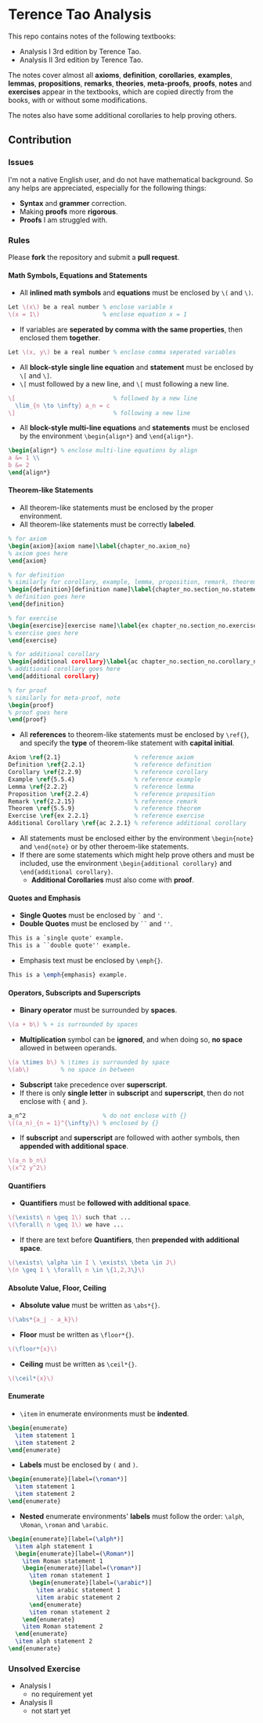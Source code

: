 # Terence Tao Analysis

This repo contains notes of the following textbooks:

- Analysis I 3rd edition by Terence Tao.
- Analysis II 3rd edition by Terence Tao.

The notes cover almost all **axioms**, **definition**, **corollaries**, **examples**, **lemmas**, **propositions**, **remarks**, **theories**, **meta-proofs**, **proofs**, **notes** and **exercises** appear in the textbooks, which are copied directly from the books, with or without some modifications.

The notes also have some additional corollaries to help proving others.

## Contribution

### Issues

I'm not a native English user, and do not have mathematical background. So any helps are appreciated, especially for the following things:

- **Syntax** and **grammer** correction.
- Making **proofs** more **rigorous**.
- **Proofs** I am struggled with.

### Rules

Please **fork** the repository and submit a **pull request**.

#### Math Symbols, Equations and Statements

- All **inlined math symbols** and **equations** must be enclosed by `\(` and `\)`.

```tex
Let \(x\) be a real number % enclose variable x
\(x = 1\)                  % enclose equation x = 1
```

- If variables are **seperated by comma with the same properties**, then enclosed them **together**.

```tex
Let \(x, y\) be a real number % enclose comma seperated variables
```

- All **block-style single line equation** and **statement** must be enclosed by `\[` and `\]`.
- `\[` must followed by a new line, and `\[` must following a new line.

```tex
\[                            % followed by a new line
  \lim_{n \to \infty} a_n = c
\]                            % following a new line
```

- All **block-style multi-line equations** and **statements** must be enclosed by the environment `\begin{align*}` and `\end{align*}`.

```tex
\begin{align*} % enclose multi-line equations by align
a &= 1 \\
b &= 2
\end{align*}
```

#### Theorem-like Statements

- All theorem-like statements must be enclosed by the proper environment.
- All theorem-like statements must be correctly **labeled**.

```tex
% for axiom
\begin{axiom}[axiom name]\label{chapter_no.axiom_no}
% axiom goes here
\end{axiom}

% for definition
% similarly for corollary, example, lemma, proposition, remark, theorem
\begin{definition}[definition name]\label{chapter_no.section_no.statement_no}
% definition goes here
\end{definition}

% for exercise
\begin{exercise}[exercise name]\label{ex chapter_no.section_no.exercise_no}
% exercise goes here
\end{exercise}

% for additional corollary
\begin{additional corollary}\label{ac chapter_no.section_no.corollary_no}
% additional corollary goes here
\end{additional corollary}

% for proof
% similarly for meta-proof, note
\begin{proof}
% proof goes here
\end{proof}
```

- All **references** to theorem-like statements must be enclosed by `\ref{}`, and specify the **type** of theorem-like statement with **capital initial**.

```tex
Axiom \ref{2.1}                     % reference axiom
Definition \ref{2.2.1}              % reference definition
Corollary \ref{2.2.9}               % reference corollary
Example \ref{5.5.4}                 % reference example
Lemma \ref{2.2.2}                   % reference lemma
Proposition \ref{2.2.4}             % reference proposition
Remark \ref{2.2.15}                 % reference remark
Theorem \ref{5.5.9}                 % reference theorem
Exercise \ref{ex 2.2.1}             % reference exercise
Additional Corollary \ref{ac 2.2.1} % reference additional corollary
```

- All statements must be enclosed either by the environment `\begin{note}` and `\end{note}` or by other theroem-like statements.
- If there are some statements which might help prove others and must be included, use the environment `\begin{additional corollary}` and `\end{additional corollary}`.
  - **Additional Corollaries** must also come with **proof**.

#### Quotes and Emphasis

- **Single Quotes** must be enclosed by ``` ` ``` and `'`.
- **Double Quotes** must be enclosed by ``` `` ``` and `''`.

```tex
This is a `single quote' example.
This is a ``double quote'' example.
```

- Emphasis text must be enclosed by `\emph{}`.

```tex
This is a \emph{emphasis} example.
```

#### Operators, Subscripts and Superscripts

- **Binary operator** must be surrounded by **spaces**.

```tex
\(a + b\) % + is surrounded by spaces
```

- **Multiplication** symbol can be **ignored**, and when doing so, **no space** allowed in between operands.

```tex
\(a \times b\) % \times is surrounded by space
\(ab\)         % no space in between
```

- **Subscript** take precedence over **superscript**.
- If there is only **single letter** in **subscript** and **superscript**, then do not enclose with `{` and `}`.

```tex
a_n^2                      % do not enclose with {}
\((a_n)_{n = 1}^{\infty}\) % enclosed by {}
```

- If **subscript** and **superscript** are followed with aother symbols, then **appended with additional space**.

```tex
\(a_n b_n\)
\(x^2 y^2\)
```

#### Quantifiers

- **Quantifiers** must be **followed with additional space**.

```tex
\(\exists\ n \geq 1\) such that ...
\(\forall\ n \geq 1\) we have ...
```

- If there are text before **Quantifiers**, then **prepended with additional space**.

```tex
\(\exists\ \alpha \in I \ \exists\ \beta \in J\)
\(n \geq 1 \ \forall\ n \in \{1,2,3\}\)
```

#### Absolute Value, Floor, Ceiling

- **Absolute value** must be written as `\abs*{}`.

```tex
\(\abs*{a_j - a_k}\)
```

- **Floor** must be written as `\floor*{}`.

```tex
\(\floor*{x}\)
```

- **Ceiling** must be written as `\ceil*{}`.

```tex
\(\ceil*{x}\)
```

#### Enumerate

- `\item` in enumerate environments must be **indented**.

```tex
\begin{enumerate}
  \item statement 1
  \item statement 2
\end{enumerate}
```

- **Labels** must be enclosed by `(` and `)`.

```tex
\begin{enumerate}[label=(\roman*)]
  \item statement 1
  \item statement 2
\end{enumerate}
```

- **Nested** enumerate environments' **labels** must follow the order: `\alph`, `\Roman`, `\roman` and `\arabic`.

```tex
\begin{enumerate}[label=(\alph*)]
  \item alph statement 1
  \begin{enumerate}[label=(\Roman*)]
    \item Roman statement 1
    \begin{enumerate}[label=(\roman*)]
      \item roman statement 1
      \begin{enumerate}[label=(\arabic*)]
        \item arabic statement 1
        \item arabic statement 2
      \end{enumerate}
      \item roman statement 2
    \end{enumerate}
    \item Roman statement 2
  \end{enumerate}
  \item alph statement 2
\end{enumerate}
```

### Unsolved Exercise

- Analysis I
  - no requirement yet
- Analysis II
  - not start yet
